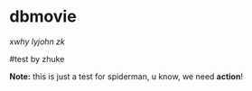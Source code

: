 # dbmovie

_xwhy_ _lyjohn_ _zk_

#test by zhuke

**Note:** this is just a test for spiderman, u know, we need **action**!
